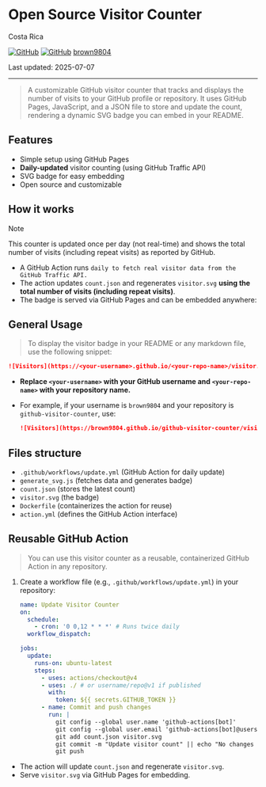 # Open Source Visitor Counter

Costa Rica

[![GitHub](https://badgen.net/badge/icon/github?icon=github&label)](https://github.com)
[![GitHub](https://img.shields.io/badge/--181717?logo=github&logoColor=ffffff)](https://github.com/)
[brown9804](https://github.com/brown9804)

Last updated: 2025-07-07

----------

> A customizable GitHub visitor counter that tracks and displays the number of visits to your GitHub profile or repository. It uses GitHub Pages, JavaScript, and a JSON file to store and update the count, rendering a dynamic SVG badge you can embed in your README.

## Features

- Simple setup using GitHub Pages
- **Daily-updated** visitor counting (using GitHub Traffic API)
- SVG badge for easy embedding
- Open source and customizable

## How it works

> [!NOTE]
> This counter is updated once per day (not real-time) and shows the total number of visits (including repeat visits) as reported by GitHub.

- A GitHub Action runs `daily to fetch real visitor data from the GitHub Traffic API.`
- The action updates `count.json` and regenerates `visitor.svg` **using the total number of visits (including repeat visits)**.
- The badge is served via GitHub Pages and can be embedded anywhere:

## General Usage

> To display the visitor badge in your README or any markdown file, use the following snippet:

```markdown
![Visitors](https://<your-username>.github.io/<your-repo-name>/visitor.svg)
```

- **Replace `<your-username>` with your GitHub username and `<your-repo-name>` with your repository name.**
- For example, if your username is `brown9804` and your repository is `github-visitor-counter`, use:

    ```markdown
    ![Visitors](https://brown9804.github.io/github-visitor-counter/visitor.svg)
    ```

## Files structure

- `.github/workflows/update.yml` (GitHub Action for daily update)
- `generate_svg.js` (fetches data and generates badge)
- `count.json` (stores the latest count)
- `visitor.svg` (the badge)
- `Dockerfile` (containerizes the action for reuse)
- `action.yml` (defines the GitHub Action interface)

## Reusable GitHub Action

> You can use this visitor counter as a reusable, containerized GitHub Action in any repository.

1. Create a workflow file (e.g., `.github/workflows/update.yml`) in your repository:

    ```yaml
    name: Update Visitor Counter
    on:
      schedule:
        - cron: '0 0,12 * * *' # Runs twice daily
      workflow_dispatch:
    
    jobs:
      update:
        runs-on: ubuntu-latest
        steps:
          - uses: actions/checkout@v4
          - uses: ./ # or username/repo@v1 if published
            with:
              token: ${{ secrets.GITHUB_TOKEN }}
          - name: Commit and push changes
            run: |
              git config --global user.name 'github-actions[bot]'
              git config --global user.email 'github-actions[bot]@users.noreply.github.com'
              git add count.json visitor.svg
              git commit -m "Update visitor count" || echo "No changes to commit"
              git push
    ```

- The action will update `count.json` and regenerate `visitor.svg`.
- Serve `visitor.svg` via GitHub Pages for embedding.

